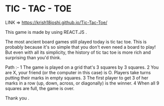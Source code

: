 # TIC - TAC - TOE 

LINK => https://krish18joshi.github.io/Tic-Tac-Toe/

This game is made  by  using REACT.JS .

The most ancient board games still played today is tic tac toe. This is probably because it's so simple that you don't even need a board to play! But even with all its simplicity, the history of tic tac toe is more rich and surprising than you'd think.

Path :-
1 The game is played on a grid that's 3 squares by 3 squares.
2 You are X, your friend (or the computer in this case) is O. Players take turns putting their marks in empty squares.
3 The first player to get 3 of her marks in a row (up, down, across, or diagonally) is the winner.
4 When all 9 squares are full, the game is over.


Thank you .
